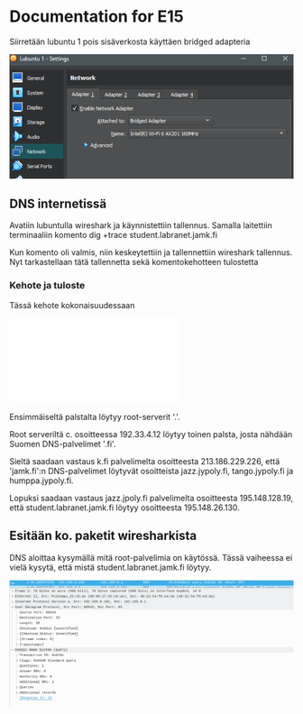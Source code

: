 # Documentation for E15

Siirretään lubuntu 1 pois sisäverkosta käyttäen bridged adapteria

![bridged](./E15/bridged.png)

## DNS internetissä

Avatiin lubuntulla wireshark ja käynnistettiin tallennus. Samalla laitettiin terminaaliin komento dig +trace student.labranet.jamk.fi

Kun komento oli valmis, niin keskeytettiin ja tallennettiin wireshark tallennus. Nyt tarkastellaan tätä tallennetta sekä komentokehotteen tulostetta

### Kehote ja tuloste

Tässä kehote kokonaisuudessaan

![dig+trace](./E15/dig+trace.txt)

Ensimmäiseltä palstalta löytyy root-serverit '.'.

Root serveriltä c. osoitteessa 192.33.4.12 löytyy toinen palsta, josta nähdään Suomen DNS-palvelimet '.fi'.

Sieltä saadaan vastaus k.fi palvelimelta osoitteesta 213.186.229.226, että 'jamk.fi':n DNS-palvelimet löytyvät osoitteista jazz.jypoly.fi, tango.jypoly.fi ja humppa.jypoly.fi.

Lopuksi saadaan vastaus jazz.jpoly.fi palvelimelta osoitteesta 195.148.128.19, että student.labranet.jamk.fi löytyy osoitteesta 195.148.26.130.

## Esitään ko. paketit wiresharkista

DNS aloittaa kysymällä mitä root-palvelimia on käytössä. Tässä vaiheessa ei vielä kysytä, että mistä student.labranet.jamk.fi löytyy.

![dns request](./E15/dnsrequest.png)
